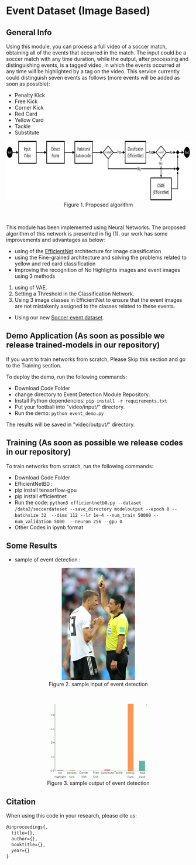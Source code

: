 # Event Dataset (Image Based)

## General Info

Using this module, you can process a full video of a soccer match, obtaining all of the events that occurred in the match. The input could be a soccer match with any time duration, while the output, after processing and distinguishing events, is a tagged video, in which the events occurred at any time will be highlighted by a tag on the video.
This service currently could distinguish seven events as follows (more events will be added as soon as possible):


- Penalty Kick
- Free Kick
- Corner Kick
- Red Card
- Yellow Card
- Tackle
- Substitute


<p align="center">
    <img src="./Images/Algorithm.jpg" width = 928px height = 163px><br/>
	Figure 1. Proposed algorithm 
</p>


<br/>

This module has been implemented using Neural Networks. The proposed algorithm of this network is presented in fig (1). 
our work has some improvements and advantages as below:
- using of the [EfficientNet](https://arxiv.org/abs/1905.11946) architecture for image classification
- using the Fine-grained architecture and solving the problems related to yellow and red card classification
- Improving the recognition of No Highlights images and event images using 3 methods
1. using of VAE.
2. Setting a Threshold in the Classification Network.
3. Using 3 image classes in EfficientNet to ensure that the event images are not mistakenly assigned to the classes related to these events.

- Using our new [Soccer event dataset](https://github.com/FootballAnalysis/footballanalysis/tree/main/Dataset/Soccer%20Event%20Dataset%20(Image)).


## Demo Application (As soon as possible we release trained-models in our repository)

If you want to train networks from scratch, Please Skip this section and go to the Training section.

To deploy the demo, run the following commands:
- Download Code Folder
- change directory to Event Detection Module Repository.
- Install Python dependencies: `pip install -r requirements.txt`
- Put your football into "video/input/" directory.
- Run the demo: `python event_demo.py `

The results will be saved in "video/output/" directory.

## Training (As soon as possible we release codes in our repository)

To train networks from scratch, run the following commands:
- Download Code Folder
- EfficientNetB0 :
- pip install tensorflow-gpu
- pip install efficientnet
- Run the code: `python3 efficientnetb0.py --dataset /data2/soccerdateset --save_directory modeloutput --epoch 8 --batchsize 32  --dims 112 --lr 1e-4 --num_train 50000 --num_validation 5000  --neuron 256 --gpu 0 `
- Other Codes in ipynb format



## Some Results

- sample of event detection :

<p align="center">
    <img src="./Images/img_event2.jpg" width = 200px height = 306px><br/>
	Figure 2. sample input of event detection
</p>

<br/>

<p align="center">
    <img src="./Images/img_event3.png" width = 266px height = 205px><br/>
	Figure 3. sample output of event detection
</p>




## Citation

When using this code in your research, please cite us:

```
@inproceedings{,
  title={},
  author={},
  booktitle={},
  year={}
}
```

